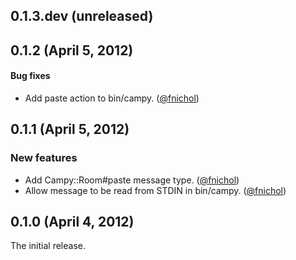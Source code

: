 ## 0.1.3.dev (unreleased)


## 0.1.2 (April 5, 2012)

#### Bug fixes

* Add paste action to bin/campy. ([@fnichol][])


## 0.1.1 (April 5, 2012)

### New features

* Add Campy::Room#paste message type. ([@fnichol][])
* Allow message to be read from STDIN in bin/campy. ([@fnichol][])


## 0.1.0 (April 4, 2012)

The initial release.

[@fnichol]: https://github.com/fnichol

